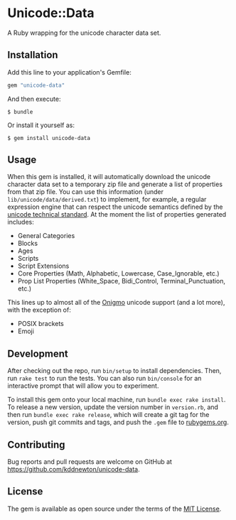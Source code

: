 # Unicode::Data

A Ruby wrapping for the unicode character data set.

## Installation

Add this line to your application's Gemfile:

```ruby
gem "unicode-data"
```

And then execute:

    $ bundle

Or install it yourself as:

    $ gem install unicode-data

## Usage

When this gem is installed, it will automatically download the unicode character data set to a temporary zip file and generate a list of properties from that zip file. You can use this information (under `lib/unicode/data/derived.txt`) to implement, for example, a regular expression engine that can respect the unicode semantics defined by the [unicode technical standard](https://unicode.org/reports/tr18/). At the moment the list of properties generated includes:

* General Categories
* Blocks
* Ages
* Scripts
* Script Extensions
* Core Properties (Math, Alphabetic, Lowercase, Case_Ignorable, etc.)
* Prop List Properties (White_Space, Bidi_Control, Terminal_Punctuation, etc.)

This lines up to almost all of the [Onigmo](https://github.com/k-takata/Onigmo/blob/master/doc/UnicodeProps.txt) unicode support (and a lot more), with the exception of:

* POSIX brackets
* Emoji

## Development

After checking out the repo, run `bin/setup` to install dependencies. Then, run `rake test` to run the tests. You can also run `bin/console` for an interactive prompt that will allow you to experiment.

To install this gem onto your local machine, run `bundle exec rake install`. To release a new version, update the version number in `version.rb`, and then run `bundle exec rake release`, which will create a git tag for the version, push git commits and tags, and push the `.gem` file to [rubygems.org](https://rubygems.org).

## Contributing

Bug reports and pull requests are welcome on GitHub at https://github.com/kddnewton/unicode-data.

## License

The gem is available as open source under the terms of the [MIT License](https://opensource.org/licenses/MIT).
